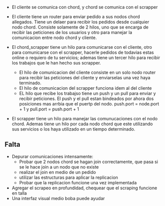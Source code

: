 * El cliente se comunica con chord, y chord se comunica con el scrapper

* El cliente tiene un router para enviar pedido a sus nodos chord allegados. Tiene un delaer para recibir los pedidos desde cualquier nodo chord. Consiste solamente de 2 hilos, uno que se encarga de recibir las peticiones de los usuarios y otro para manejar la comunicacion entre nodo chord y cliente.

* El chord_scrapper tiene un hilo para comunicarse con el cliente, otro para comunicarse con el scrapper, hacerle pedidos de todavias estas online o requiero de tu servicios; ademas tiene un tercer hilo para recibir los trabajos que le han hecho sus scrapper.
    - El hilo de comunicacion del cliente consiste en un solo nodo router para recibir las peticiones del cliente y enviarselas una vez haya terminado.
    - El hilo de comunicacion del scrapper funciona idem al del cliente
    - EL hilo que recibe los trabajso tiene un push y un pull para enviar y recibir peticiones. El push y el pull estan bindeados por ahora dos posiciones mas arrbia que el puertp del nodo. push.port = node.port + 1 y pull.port = push.port + 1

* El scrapper tiene un hilo para manejar las comunucaciones con el nodo chord. Ademas tiene un hilo por cada nodo chord que este utilizando sus servicios o los haya utilizado en un tiempo determinado.

## Falta

* Depurar comunicaciones intensamente:
    - Probar que 2 nodos chord se hagan join correctamente, que pasa si se le hace join a un nodo que no existe
    - realizar el join en medio de un pedido 
    - utilizar las estructuras para aplicar la replicacion
    - Probar que la replicacion funcione una vez implementada
* Agregar el scrapeo en profundidad, chequear que el scraping funcione en talla
* Una interfaz visual medio boba puede ayudar